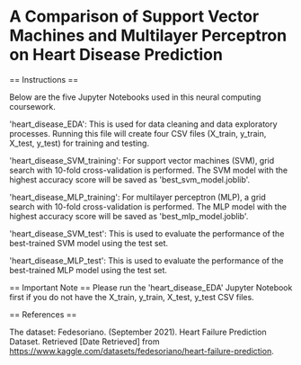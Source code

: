 # A Comparison of Support Vector Machines and Multilayer Perceptron on Heart Disease Prediction
== Instructions ==

Below are the five Jupyter Notebooks used in this neural computing coursework.

'heart_disease_EDA':
This is used for data cleaning and data exploratory processes.
Running this file will create four CSV files (X_train, y_train, X_test, y_test) for training and testing. 

'heart_disease_SVM_training':
For support vector machines (SVM), grid search with 10-fold cross-validation is performed. 
The SVM model with the highest accuracy score will be saved as 'best_svm_model.joblib'. 

'heart_disease_MLP_training':
For multilayer perceptron (MLP), a grid search with 10-fold cross-validation is performed. 
The MLP model with the highest accuracy score will be saved as 'best_mlp_model.joblib'. 

'heart_disease_SVM_test':
This is used to evaluate the performance of the best-trained SVM model using the test set.

'heart_disease_MLP_test':
This is used to evaluate the performance of the best-trained MLP model using the test set.

== Important Note ==
Please run the 'heart_disease_EDA' Jupyter Notebook first if you do not have the X_train, y_train, X_test, y_test CSV files.  

== References ==

The dataset:
Fedesoriano. (September 2021). Heart Failure Prediction Dataset. Retrieved [Date Retrieved] from 
https://www.kaggle.com/datasets/fedesoriano/heart-failure-prediction.
